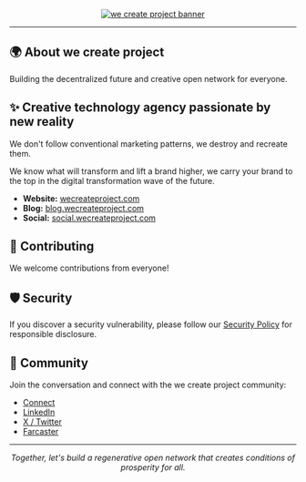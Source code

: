 <p align="center">
  <a href="https://wecreateproject.com">
    <picture>
    <img alt="we create project banner" src="https://github.com/user-attachments/assets/1485db5b-e863-4743-895a-d7b65aa07e80" width="auto" height="auto">
    </picture>
  </a>
</p>

---

## 🌍 About we create project

Building the decentralized future and creative open network for everyone.

## ✨ Creative technology agency passionate by new reality

We don't follow conventional marketing patterns, we destroy and recreate them.

We know what will transform and lift a brand higher, we carry your brand to the top in the digital transformation wave of the future.

- **Website:** <a href="https://wecreateproject.com" target="_blank" rel="noopener noreferrer">wecreateproject.com</a>
- **Blog:** <a href="https://wecreateproject.com/blog" target="_blank" rel="noopener noreferrer">blog.wecreateproject.com</a>
- **Social:** <a href="http://social.wecreateproject.com" target="_blank" rel="noopener noreferrer">social.wecreateproject.com</a>

## 🤝 Contributing

We welcome contributions from everyone!

## 🛡️ Security

If you discover a security vulnerability, please follow our <a href="https://wecreateproject.com" target="_blank" rel="noopener noreferrer">Security Policy</a> for responsible disclosure.

## 💬 Community

Join the conversation and connect with the we create project community:

- <a href="https://wecreateproject.com/contact" target="_blank" rel="noopener noreferrer">Connect</a>
- <a href="http://linkedin.wecreateproject.com" target="_blank" rel="noopener noreferrer">LinkedIn</a>
- <a href="http://x.wecreateproject.com" target="_blank" rel="noopener noreferrer">X / Twitter</a>
- <a href="https://farcaster.xyz/wecreateproject.eth" target="_blank" rel="noopener noreferrer">Farcaster</a>
 
---

<p align="center">
  <i>Together, let's build a regenerative open network that creates conditions of prosperity for all.</i>
</p>
